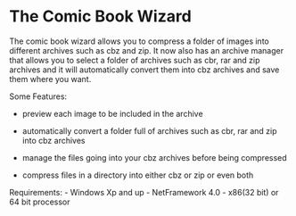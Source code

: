 The Comic Book Wizard
=====================
The comic book wizard allows you to compress a folder of images into different archives such as cbz and zip. It now also has an archive manager that allows you to select a folder of archives such as cbr, rar and zip archives and it will automatically convert them into cbz archives and save them where you want. 

Some Features:
- preview each image to be included in the archive

- automatically convert a folder full of archives such as cbr, rar and zip into cbz archives

- manage the files going into your cbz archives before being compressed

- compress files in a directory into either cbz or zip or even both


Requirements: -
Windows Xp and up -
NetFramework 4.0 -
x86(32 bit) or 64 bit processor 







